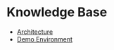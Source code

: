# Knowledge Base

- [Architecture](./10_architecture.md)
- [Demo Environment](./80_local_demo_environment.md)

